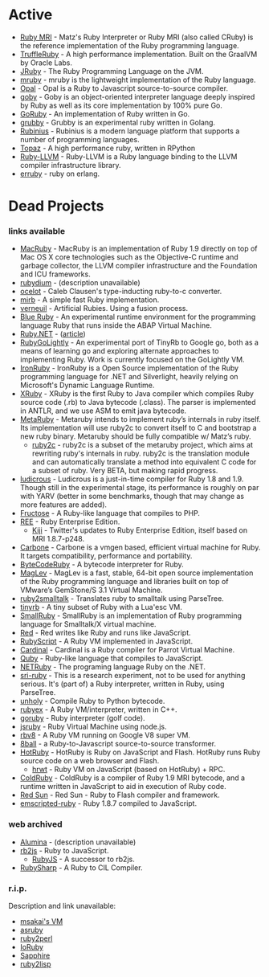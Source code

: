 # Active
* [Ruby MRI](https://github.com/ruby/ruby) - Matz's Ruby Interpreter or Ruby MRI (also called CRuby) is the reference implementation of the Ruby programming language.
* [TruffleRuby](https://github.com/oracle/truffleruby) - A high performance implementation. Built on the GraalVM by Oracle Labs.
* [JRuby](https://github.com/jruby/jruby) - The Ruby Programming Language on the JVM.
* [mruby](https://github.com/mruby/mruby) - mruby is the lightweight implementation of the Ruby language.
* [Opal](https://github.com/opal/opal#readme) - Opal is a Ruby to Javascript source-to-source compiler.
* [goby](https://github.com/goby-lang/goby) - Goby is an object-oriented interpreter language deeply inspired by Ruby as well as its core implementation by 100% pure Go.
* [GoRuby](https://github.com/goruby/goruby) - An implementation of Ruby written in Go.
* [grubby](https://github.com/grubby/grubby) - Grubby is an experimental ruby written in Golang.
* [Rubinius](https://github.com/rubinius/rubinius) - Rubinius is a modern language platform that supports a number of programming languages.
* [Topaz](https://github.com/topazproject/topaz) - A high performance ruby, written in RPython
* [Ruby-LLVM](https://github.com/ruby-llvm/ruby-llvm) - Ruby-LLVM is a Ruby language binding to the LLVM compiler infrastructure library.
* [erruby](https://github.com/johnlinvc/erruby) - ruby on erlang.


# Dead Projects
### links available
* [MacRuby](http://macruby.org/) - MacRuby is an implementation of Ruby 1.9 directly on top of Mac OS X core technologies such as the Objective-C runtime and garbage collector, the LLVM compiler infrastructure and the Foundation and ICU frameworks.
* [rubydium](https://github.com/lypanov/rubydium) - (description unavailable)
* [ocelot](https://github.com/cout/ocelot) - Caleb Clausen's type-inducting ruby-to-c converter.
* [mirb](https://github.com/Zoxc/mirb) - A simple fast Ruby implementation.
* [verneuil](https://github.com/kschiess/verneuil) - Artificial Rubies. Using a fusion process.
* [Blue Ruby](http://wiki.sdn.sap.com/wiki/display/Research/BlueRuby) - An experimental runtime environment for the programming language Ruby that runs inside the ABAP Virtual Machine.
* [Ruby.NET](https://code.google.com/p/rubydotnetcompiler/) - ([article](https://programmingzen.com/rubynet-is-dead/))
* [RubyGoLightly](https://github.com/feyeleanor/RubyGoLightly) - An experimental port of TinyRb to Google go, both as a means of learning go and exploring alternate approaches to implementing Ruby. Work is currently focused on the GoLightly VM.
* [IronRuby](http://www.ironruby.net/) - IronRuby is a Open Source implementation of the Ruby programming language for .NET and Silverlight, heavily relying on Microsoft's Dynamic Language Runtime.
* [XRuby](https://code.google.com/p/xruby/) - XRuby is the first Ruby to Java compiler which compiles Ruby source code (.rb) to Java bytecode (.class). The parser is implemented in ANTLR, and we use ASM to emit java bytecode.
* [MetaRuby](https://github.com/seattlerb/metaruby) - Metaruby intends to implement ruby’s internals in ruby itself. Its implementation will use ruby2c to convert itself to C and bootstrap a new ruby binary. Metaruby should be fully compatible w/ Matz’s ruby.
  * [ruby2c](https://github.com/seattlerb/ruby_to_c) - ruby2c is a subset of the metaruby project, which aims at rewriting ruby's internals in ruby. ruby2c is the translation module and can automatically translate a method into equivalent C code for a subset of ruby. Very BETA, but making rapid progress.
* [ludicrous](http://rubystuff.org/ludicrous/) - Ludicrous is a just-in-time compiler for Ruby 1.8 and 1.9. Though still in the experimental stage, its performance is roughly on par with YARV (better in some benchmarks, though that may change as more features are added).
* [Fructose](https://github.com/charliesome/Fructose) - A Ruby-like language that compiles to PHP.
* [REE](http://www.rubyenterpriseedition.com/) - Ruby Enterprise Edition.
  * [Kiji](https://github.com/twitter-forks/rubyenterpriseedition187-248) - Twitter's updates to Ruby Enterprise Edition, itself based on MRI 1.8.7-p248.
* [Carbone](http://www.nongnu.org/carbone/) - Carbone  is a  vmgen based,  efficient virtual  machine for  Ruby. It targets compatibility, performance and portability.
* [ByteCodeRuby](https://bitbucket.org/georgem/bytecoderuby) - A bytecode interpreter for Ruby.
* [MagLev](http://maglev.github.com/) - MagLev is a fast, stable, 64-bit open source implementation of the Ruby programming language and libraries built on top of VMware’s GemStone/S 3.1 Virtual Machine.
* [ruby2smalltalk](https://github.com/seattlerb/ruby2smalltalk) - Translates ruby to smalltalk using ParseTree.
* [tinyrb](https://github.com/macournoyer/tinyrb) - A tiny subset of Ruby with a Lua'esc VM.
* [SmallRuby](https://swing.fit.cvut.cz/projects/smallruby) - SmallRuby is an implementation of Ruby programming language for Smalltalk/X virtual machine.
* [Red](https://github.com/zhhz/red) - Red writes like Ruby and runs like JavaScript.
* [RubyScript](https://github.com/judofyr/rubyscript) - A Ruby VM implemented in JavaScript.
* [Cardinal](https://github.com/parrot/cardinal) - Cardinal is a Ruby compiler for Parrot Virtual Machine.
* [Quby](https://github.com/PlayMyCode/Quby) - Ruby-like language that compiles to JavaScript.
* [NETRuby](https://osdn.net/projects/netruby/) - The programing language Ruby on the .NET.
* [sri-ruby](http://code.google.com/p/sri-ruby/) - This is a research experiment, not to be used for anything serious. It's (part of) a Ruby interpreter, written in Ruby, using ParseTree.
* [unholy](https://github.com/whymirror/unholy) - Compile Ruby to Python bytecode.
* [rubyex](https://github.com/kivikakk/rubyex) - A Ruby VM/interpreter, written in C++.
* [goruby](http://rbjl.net/34-do-you-know-the-official-ruby-interpreter-goruby) - Ruby interpreter (golf code).
* [jsruby](https://github.com/ysbaddaden/jsruby) - Ruby Virtual Machine using node.js.
* [rbv8](https://github.com/macournoyer/rbv8) - A Ruby VM running on Google V8 super VM.
* [8ball](https://github.com/mattknox/8ball) - a Ruby-to-Javascript source-to-source transformer.
* [HotRuby](https://github.com/oneup/hotruby) - HotRuby is Ruby on JavaScript and Flash. HotRuby runs Ruby source code on a web browser and Flash.
  * [hrwt](https://github.com/gimite/hrwt) - Ruby VM on JavaScript (based on HotRuby) + RPC.
* [ColdRuby](https://github.com/whitequark/coldruby) - ColdRuby is a compiler of Ruby 1.9 MRI bytecode, and a runtime written in JavaScript to aid in execution of Ruby code.
* [Red Sun](https://github.com/jonathanbranam/redsun) - Red Sun - Ruby to Flash compiler and framework.
* [emscripted-ruby](https://github.com/replit/emscripted-ruby) - Ruby 1.8.7 compiled to JavaScript.
### web archived
* [Alumina](https://web.archive.org/web/20050418024635/http://www.alumina-vm.org:8080/AluminaWiki) - (description unavailable)
* [rb2js](https://web.archive.org/web/20161228094453/http://rb2js.rubyforge.org) - Ruby to JavaScript.
  * [RubyJS](https://web.archive.org/web/20120604193530/http://www.ntecs.de:80/blog/articles/2007/01/08/rubyjs-javascript-no-thank-you/) - A successor to rb2js.
* [RubySharp](https://web.archive.org/web/20140626103826/http://www.rubyclr.com/) - A Ruby to CIL Compiler.
### r.i.p.
Description and link unavailable:
* [msakai's VM]()
* [asruby]()
* [ruby2perl]()
* [IoRuby]()
* [Sapphire]()
* [ruby2lisp]()